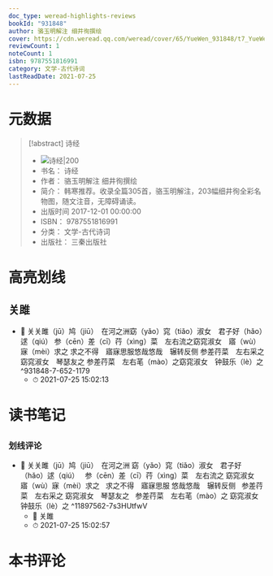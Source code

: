 ```yaml
---
doc_type: weread-highlights-reviews
bookId: "931848"
author: 骆玉明解注 细井徇撰绘
cover: https://cdn.weread.qq.com/weread/cover/65/YueWen_931848/t7_YueWen_931848.jpg
reviewCount: 1
noteCount: 1
isbn: 9787551816991
category: 文学-古代诗词
lastReadDate: 2021-07-25
---
```

# 元数据
> [!abstract] 诗经
> - ![ 诗经|200](https://cdn.weread.qq.com/weread/cover/65/YueWen_931848/t7_YueWen_931848.jpg)
> - 书名： 诗经
> - 作者： 骆玉明解注 细井徇撰绘
> - 简介： 韩寒推荐。收录全篇305首，骆玉明解注，203幅细井徇全彩名物图，随文注音，无障碍诵读。
> - 出版时间 2017-12-01 00:00:00
> - ISBN： 9787551816991
> - 分类： 文学-古代诗词
> - 出版社： 三秦出版社

# 高亮划线

## 关雎


- 📌 关关雎（jū）鸠（jiū）　在河之洲窈（yǎo）窕（tiǎo）淑女　君子好（hǎo）逑（qiú） 参（cēn）差（cī）荇（xìng）菜　左右流之窈窕淑女　寤（wù）寐（mèi）求之 求之不得　寤寐思服悠哉悠哉　辗转反侧 参差荇菜　左右采之窈窕淑女　琴瑟友之 参差荇菜　左右芼（mào）之窈窕淑女　钟鼓乐（lè）之 ^931848-7-652-1179
    - ⏱ 2021-07-25 15:02:13 
# 读书笔记

## 

### 划线评论
- 📌 关关雎（jū）鸠（jiū）　在河之洲
窈（yǎo）窕（tiǎo）淑女　君子好（hǎo）逑（qiú）
 
参（cēn）差（cī）荇（xìng）菜　左右流之
窈窕淑女　寤（wù）寐（mèi）求之
 
求之不得　寤寐思服
悠哉悠哉　辗转反侧
 
参差荇菜　左右采之
窈窕淑女　琴瑟友之
 
参差荇菜　左右芼（mào）之
窈窕淑女　钟鼓乐（lè）之  ^11897562-7s3HUtfwV
    - 💭 关雎
    - ⏱ 2021-07-25 15:02:57
   
# 本书评论
